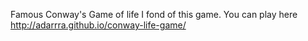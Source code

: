Famous Conway's Game of life
I fond of this game.
You can play here http://adarrra.github.io/conway-life-game/